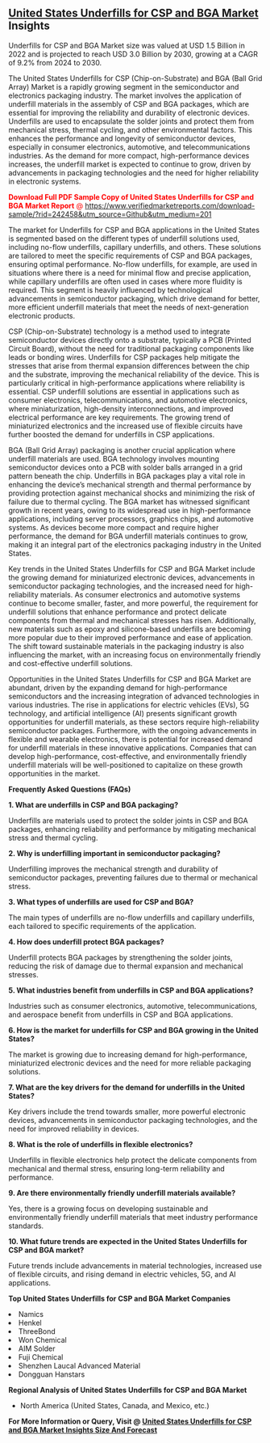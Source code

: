 <h2><a href="https://www.verifiedmarketreports.com/download-sample/?rid=242458&amp;utm_source=Github&amp;utm_medium=201" target="_blank">United States Underfills for CSP and BGA Market</a> Insights</h2><p>Underfills for CSP and BGA Market size was valued at USD 1.5 Billion in 2022 and is projected to reach USD 3.0 Billion by 2030, growing at a CAGR of 9.2% from 2024 to 2030.</p><p><p>The United States Underfills for CSP (Chip-on-Substrate) and BGA (Ball Grid Array) Market is a rapidly growing segment in the semiconductor and electronics packaging industry. The market involves the application of underfill materials in the assembly of CSP and BGA packages, which are essential for improving the reliability and durability of electronic devices. Underfills are used to encapsulate the solder joints and protect them from mechanical stress, thermal cycling, and other environmental factors. This enhances the performance and longevity of semiconductor devices, especially in consumer electronics, automotive, and telecommunications industries. As the demand for more compact, high-performance devices increases, the underfill market is expected to continue to grow, driven by advancements in packaging technologies and the need for higher reliability in electronic systems.<p><span class=""><span style="color: #ff0000;"><strong>Download Full PDF Sample Copy of United States Underfills for CSP and BGA Market Report</strong> @ </span><a href="https://www.verifiedmarketreports.com/download-sample/?rid=242458&amp;utm_source=Github&amp;utm_medium=201" target="_blank">https://www.verifiedmarketreports.com/download-sample/?rid=242458&amp;utm_source=Github&amp;utm_medium=201</a></span></p></p><p>The market for Underfills for CSP and BGA applications in the United States is segmented based on the different types of underfill solutions used, including no-flow underfills, capillary underfills, and others. These solutions are tailored to meet the specific requirements of CSP and BGA packages, ensuring optimal performance. No-flow underfills, for example, are used in situations where there is a need for minimal flow and precise application, while capillary underfills are often used in cases where more fluidity is required. This segment is heavily influenced by technological advancements in semiconductor packaging, which drive demand for better, more efficient underfill materials that meet the needs of next-generation electronic products.<p>CSP (Chip-on-Substrate) technology is a method used to integrate semiconductor devices directly onto a substrate, typically a PCB (Printed Circuit Board), without the need for traditional packaging components like leads or bonding wires. Underfills for CSP packages help mitigate the stresses that arise from thermal expansion differences between the chip and the substrate, improving the mechanical reliability of the device. This is particularly critical in high-performance applications where reliability is essential. CSP underfill solutions are essential in applications such as consumer electronics, telecommunications, and automotive electronics, where miniaturization, high-density interconnections, and improved electrical performance are key requirements. The growing trend of miniaturized electronics and the increased use of flexible circuits have further boosted the demand for underfills in CSP applications.<p>BGA (Ball Grid Array) packaging is another crucial application where underfill materials are used. BGA technology involves mounting semiconductor devices onto a PCB with solder balls arranged in a grid pattern beneath the chip. Underfills in BGA packages play a vital role in enhancing the device’s mechanical strength and thermal performance by providing protection against mechanical shocks and minimizing the risk of failure due to thermal cycling. The BGA market has witnessed significant growth in recent years, owing to its widespread use in high-performance applications, including server processors, graphics chips, and automotive systems. As devices become more compact and require higher performance, the demand for BGA underfill materials continues to grow, making it an integral part of the electronics packaging industry in the United States.<p>Key trends in the United States Underfills for CSP and BGA Market include the growing demand for miniaturized electronic devices, advancements in semiconductor packaging technologies, and the increased need for high-reliability materials. As consumer electronics and automotive systems continue to become smaller, faster, and more powerful, the requirement for underfill solutions that enhance performance and protect delicate components from thermal and mechanical stresses has risen. Additionally, new materials such as epoxy and silicone-based underfills are becoming more popular due to their improved performance and ease of application. The shift toward sustainable materials in the packaging industry is also influencing the market, with an increasing focus on environmentally friendly and cost-effective underfill solutions.<p>Opportunities in the United States Underfills for CSP and BGA Market are abundant, driven by the expanding demand for high-performance semiconductors and the increasing integration of advanced technologies in various industries. The rise in applications for electric vehicles (EVs), 5G technology, and artificial intelligence (AI) presents significant growth opportunities for underfill materials, as these sectors require high-reliability semiconductor packages. Furthermore, with the ongoing advancements in flexible and wearable electronics, there is potential for increased demand for underfill materials in these innovative applications. Companies that can develop high-performance, cost-effective, and environmentally friendly underfill materials will be well-positioned to capitalize on these growth opportunities in the market.<p><b>Frequently Asked Questions (FAQs)</b></p><p><b>1. What are underfills in CSP and BGA packaging?</b></p><p>Underfills are materials used to protect the solder joints in CSP and BGA packages, enhancing reliability and performance by mitigating mechanical stress and thermal cycling.</p><p><b>2. Why is underfilling important in semiconductor packaging?</b></p><p>Underfilling improves the mechanical strength and durability of semiconductor packages, preventing failures due to thermal or mechanical stress.</p><p><b>3. What types of underfills are used for CSP and BGA?</b></p><p>The main types of underfills are no-flow underfills and capillary underfills, each tailored to specific requirements of the application.</p><p><b>4. How does underfill protect BGA packages?</b></p><p>Underfill protects BGA packages by strengthening the solder joints, reducing the risk of damage due to thermal expansion and mechanical stresses.</p><p><b>5. What industries benefit from underfills in CSP and BGA applications?</b></p><p>Industries such as consumer electronics, automotive, telecommunications, and aerospace benefit from underfills in CSP and BGA applications.</p><p><b>6. How is the market for underfills for CSP and BGA growing in the United States?</b></p><p>The market is growing due to increasing demand for high-performance, miniaturized electronic devices and the need for more reliable packaging solutions.</p><p><b>7. What are the key drivers for the demand for underfills in the United States?</b></p><p>Key drivers include the trend towards smaller, more powerful electronic devices, advancements in semiconductor packaging technologies, and the need for improved reliability in devices.</p><p><b>8. What is the role of underfills in flexible electronics?</b></p><p>Underfills in flexible electronics help protect the delicate components from mechanical and thermal stress, ensuring long-term reliability and performance.</p><p><b>9. Are there environmentally friendly underfill materials available?</b></p><p>Yes, there is a growing focus on developing sustainable and environmentally friendly underfill materials that meet industry performance standards.</p><p><b>10. What future trends are expected in the United States Underfills for CSP and BGA market?</b></p><p>Future trends include advancements in material technologies, increased use of flexible circuits, and rising demand in electric vehicles, 5G, and AI applications.</p></p><p><strong>Top United States Underfills for CSP and BGA Market Companies</strong></p><div data-test-id=""><p><li>Namics</li><li> Henkel</li><li> ThreeBond</li><li> Won Chemical</li><li> AIM Solder</li><li> Fuji Chemical</li><li> Shenzhen Laucal Advanced Material</li><li> Dongguan Hanstars</li></p><div><strong>Regional Analysis of&nbsp;United States Underfills for CSP and BGA Market</strong></div><ul><li dir="ltr"><p dir="ltr">North America&nbsp;(United States, Canada, and Mexico, etc.)</p></li></ul><p><strong>For More Information or Query, Visit @&nbsp;</strong><strong><a href="https://www.verifiedmarketreports.com/product/underfills-for-csp-and-bga-market/?utm_source=Github&amp;utm_medium=201" target="_blank">United States Underfills for CSP and BGA Market Insights Size And Forecast</a></strong></p></div>

